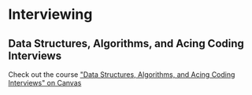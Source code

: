 # Interviewing

## Data Structures, Algorithms, and Acing Coding Interviews

Check out the course ["Data Structures, Algorithms, and Acing Coding Interviews" on Canvas](https://dpi.instructure.com/courses/301/assignments/3213?module_item_id=6826)
